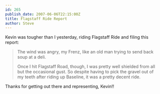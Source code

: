 ```yaml
---
id: 265
publish_date: 2007-06-06T22:15:00Z
title: Flagstaff Ride Report
author: Steve
---
```

Kevin was tougher than I yesterday, riding Flagstaff Ride and filing this report:

> The wind was angry, my Frenz, like an old man trying to send back soup at a deli.
> 
> Once I hit Flagstaff Road, though, I was pretty well shielded from all but the occasional gust. So despite having to pick the gravel out of my teeth after riding up Baseline, it was a pretty decent ride.

Thanks for getting out there and representing, Kevin!!